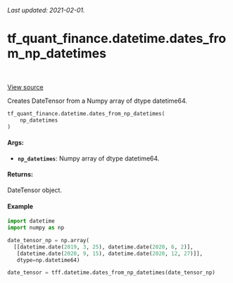 <!--
This file is generated by a tool. Do not edit directly.
For open-source contributions the docs will be updated automatically.
-->

*Last updated: 2021-02-01.*

<div itemscope itemtype="http://developers.google.com/ReferenceObject">
<meta itemprop="name" content="tf_quant_finance.datetime.dates_from_np_datetimes" />
<meta itemprop="path" content="Stable" />
</div>

# tf_quant_finance.datetime.dates_from_np_datetimes

<!-- Insert buttons and diff -->

<table class="tfo-notebook-buttons tfo-api" align="left">
</table>

<a target="_blank" href="https://github.com/google/tf-quant-finance/blob/master/tf_quant_finance/datetime/date_tensor.py">View source</a>



Creates DateTensor from a Numpy array of dtype datetime64.

```python
tf_quant_finance.datetime.dates_from_np_datetimes(
    np_datetimes
)
```



<!-- Placeholder for "Used in" -->


#### Args:


* <b>`np_datetimes`</b>: Numpy array of dtype datetime64.


#### Returns:

DateTensor object.


#### Example

```python
import datetime
import numpy as np

date_tensor_np = np.array(
  [[datetime.date(2019, 3, 25), datetime.date(2020, 6, 2)],
   [datetime.date(2020, 9, 15), datetime.date(2020, 12, 27)]],
   dtype=np.datetime64)

date_tensor = tff.datetime.dates_from_np_datetimes(date_tensor_np)
```
